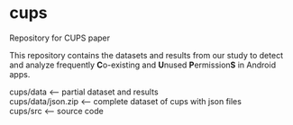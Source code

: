 # cups
Repository for CUPS paper

This repository contains the datasets and results from our study to detect and analyze frequently **C**o-existing and **U**nused **P**ermission**S** in Android apps.    

cups/data <-- partial dataset and results    
cups/data/json.zip <-- complete dataset of cups with json files    
cups/src <-- source code    

[//]: # (Please contact me for any query, errata or future collaboration. The complete data set with individual app data and complete source code will be available here soon.)   
